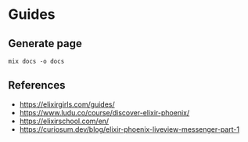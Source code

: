 # Guides

## Generate page

`mix docs -o docs`

## References

- https://elixirgirls.com/guides/
- https://www.ludu.co/course/discover-elixir-phoenix/
- https://elixirschool.com/en/
- https://curiosum.dev/blog/elixir-phoenix-liveview-messenger-part-1
